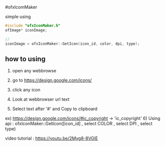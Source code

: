 #ofxIcomMaker

simple using
```c++
#include "ofxIconMaker.h"
ofImage* iconImage;

//
iconImage = ofxIconMaker::GetIcon(icon_id, color, dpi, type);
```

## how to using
1) open any webbrowse

2) go to https://design.google.com/icons/

3) click any icon

4) Look at webbrowser url text

5) Select text after '#' and Copy to clipboard

  ex) https://design.google.com/icons/#ic_copyright -> 'ic_copyright'
6) Using api : ofxIconMaker::GetIcon([icon_id] , select COLOR , select DPI , select type)

video tutorial : https://youtu.be/2Myg8-8VGlE
